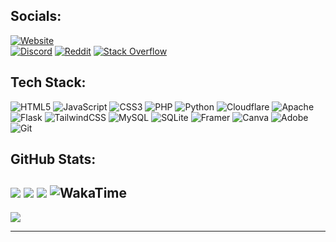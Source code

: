## Socials:
[![Website](https://readme-typing-svg.demolab.com/?font=Fira+Code&weight=700&letterSpacing=5px&size=22&pause=1000&center=true&vCenter=true&repeat=false&width=1000&lines=%F0%9F%94%97VISIT+MY+WEBSITE%F0%9F%94%97)](https://spectracraft.com.au)<br>
[![Discord](https://img.shields.io/badge/Discord-%237289DA.svg?logo=discord&logoColor=white)](https://discord.gg/WrxtRxTcyK) [![Reddit](https://img.shields.io/badge/Reddit-%23FF4500.svg?logo=Reddit&logoColor=white)](https://reddit.com/user/Eli_Zac) [![Stack Overflow](https://img.shields.io/badge/-Stackoverflow-FE7A16?logo=stack-overflow&logoColor=white)](https://stackoverflow.com/users/23493426) 

## Tech Stack:
![HTML5](https://img.shields.io/badge/html5-%23E34F26.svg?style=for-the-badge&logo=html5&logoColor=white) ![JavaScript](https://img.shields.io/badge/javascript-%23323330.svg?style=for-the-badge&logo=javascript&logoColor=%23F7DF1E) ![CSS3](https://img.shields.io/badge/css3-%231572B6.svg?style=for-the-badge&logo=css3&logoColor=white) ![PHP](https://img.shields.io/badge/php-%23777BB4.svg?style=for-the-badge&logo=php&logoColor=white) ![Python](https://img.shields.io/badge/python-3670A0?style=for-the-badge&logo=python&logoColor=ffdd54) ![Cloudflare](https://img.shields.io/badge/Cloudflare-F38020?style=for-the-badge&logo=Cloudflare&logoColor=white) ![Apache](https://img.shields.io/badge/apache-%23D42029.svg?style=for-the-badge&logo=apache&logoColor=white) ![Flask](https://img.shields.io/badge/flask-%23000.svg?style=for-the-badge&logo=flask&logoColor=white) ![TailwindCSS](https://img.shields.io/badge/tailwindcss-%2338B2AC.svg?style=for-the-badge&logo=tailwind-css&logoColor=white) ![MySQL](https://img.shields.io/badge/mysql-4479A1.svg?style=for-the-badge&logo=mysql&logoColor=white) ![SQLite](https://img.shields.io/badge/sqlite-%2307405e.svg?style=for-the-badge&logo=sqlite&logoColor=white) ![Framer](https://img.shields.io/badge/Framer-black?style=for-the-badge&logo=framer&logoColor=blue) ![Canva](https://img.shields.io/badge/Canva-%2300C4CC.svg?style=for-the-badge&logo=Canva&logoColor=white) ![Adobe](https://img.shields.io/badge/adobe-%23FF0000.svg?style=for-the-badge&logo=adobe&logoColor=white) ![Git](https://img.shields.io/badge/git-%23F05033.svg?style=for-the-badge&logo=git&logoColor=white)

## GitHub Stats:
![              ](https://github-readme-streak-stats.herokuapp.com/?user=Eli-Zac&theme=tokyonight&border_radius=15&card_width=400)
![                 ](https://github-readme-stats.vercel.app/api?username=Eli-Zac&theme=tokyonight&border_radius=15&card_width=400&show_icons=true&include_all_commits=true&count_private=true&rank_icon=percentile)
![      ](https://github-readme-stats.vercel.app/api/top-langs/?username=Eli-Zac&theme=tokyonight&border_radius=15&card_width=350&langs_count=6)
![WakaTime](https://github-readme-stats.vercel.app/api/wakatime?username=Eli_Zac&theme=tokyonight&border_radius=15&langs_count=7)
---
![](https://github-profile-trophy.vercel.app/?username=Eli-Zac&theme=tokyonight&no-frame=false&no-bg=false&margin-w=20)

---
